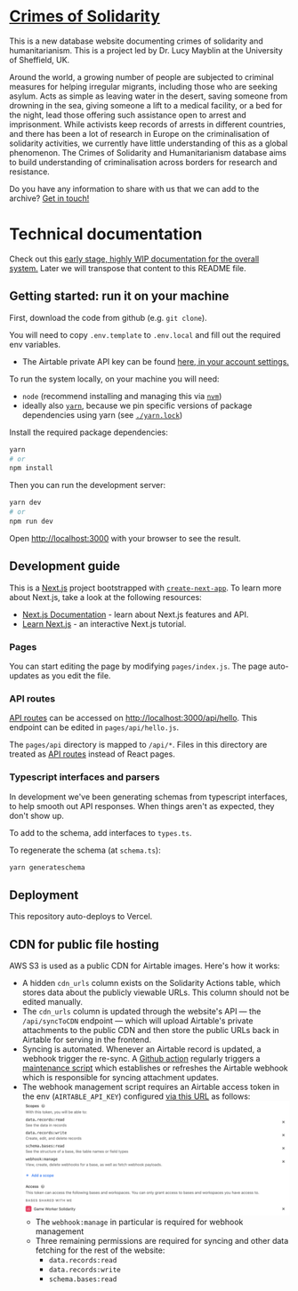 #  [Crimes of Solidarity](https://www.crimesofsolidarity.org/)

This is a new database website documenting crimes of solidarity and humanitarianism. This is a project led by Dr. Lucy Mayblin at the University of Sheffield, UK.

Around the world, a growing number of people are subjected to criminal measures for helping irregular migrants, including those who are seeking asylum. Acts as simple as leaving water in the desert, saving someone from drowning in the sea, giving someone a lift to a medical facility, or a bed for the night, lead those offering such assistance open to arrest and imprisonment. While activists keep records of arrests in different countries, and there has been a lot of research in Europe on the criminalisation of solidarity activities, we currently have little understanding of this as a global phenomenon. The Crimes of Solidarity and Humanitarianism database aims to build understanding of criminalisation across borders for research and resistance.

Do you have any information to share with us that we can add to the archive? [Get in touch!](mailto:l.mayblin@sheffield.ac.uk)

# Technical documentation

Check out this [early stage, highly WIP documentation for the overall system.](https://www.notion.so/commonknowledge/System-Documentation-9986bf296f5341d0b0f0c1f66b67cd24) Later we will transpose that content to this README file.

## Getting started: run it on your machine

First, download the code from github (e.g. `git clone`).

You will need to copy `.env.template` to `.env.local` and fill out the required env variables.

- The Airtable private API key can be found [here, in your account settings.](https://airtable.com/account)

To run the system locally, on your machine you will need:

- `node` (recommend installing and managing this via [`nvm`](https://github.com/nvm-sh/nvm#installing-and-updating))
- ideally also [`yarn`](https://yarnpkg.com/getting-started/install), because we pin specific versions of package dependencies using yarn (see [`./yarn.lock`]('./yarn.lock'))

Install the required package dependencies:

```bash
yarn
# or
npm install
```

Then you can run the development server:

```bash
yarn dev
# or
npm run dev
```

Open [http://localhost:3000](http://localhost:3000) with your browser to see the result.

## Development guide

This is a [Next.js](https://nextjs.org/) project bootstrapped with [`create-next-app`](https://github.com/vercel/next.js/tree/canary/packages/create-next-app). To learn more about Next.js, take a look at the following resources:

- [Next.js Documentation](https://nextjs.org/docs) - learn about Next.js features and API.
- [Learn Next.js](https://nextjs.org/learn) - an interactive Next.js tutorial.

### Pages

You can start editing the page by modifying `pages/index.js`. The page auto-updates as you edit the file.
### API routes

[API routes](https://nextjs.org/docs/api-routes/introduction) can be accessed on [http://localhost:3000/api/hello](http://localhost:3000/api/hello). This endpoint can be edited in `pages/api/hello.js`.

The `pages/api` directory is mapped to `/api/*`. Files in this directory are treated as [API routes](https://nextjs.org/docs/api-routes/introduction) instead of React pages.

### Typescript interfaces and parsers

In development we've been generating schemas from typescript interfaces, to help smooth out API responses. When things aren't as expected, they don't show up.

To add to the schema, add interfaces to `types.ts`.

To regenerate the schema (at `schema.ts`):

```bash
yarn generateschema
```

## Deployment

This repository auto-deploys to Vercel.

## CDN for public file hosting

AWS S3 is used as a public CDN for Airtable images. Here's how it works:

- A hidden `cdn_urls` column exists on the Solidarity Actions table, which stores data about the publicly viewable URLs. This column should not be edited manually.
- The `cdn_urls` column is updated through the website's API — the `/api/syncToCDN` endpoint — which will upload Airtable's private attachments to the public CDN and then store the public URLs back in Airtable for serving in the frontend.
- Syncing is automated. Whenever an Airtable record is updated, a webhook trigger the re-sync. A [Github action](./.github/workflows/refreshWebhook.yml) regularly triggers a [maintenance script](./pages/api/createOrRefreshAirtableWebhook.ts) which establishes or refreshes the Airtable webhook which is responsible for syncing attachment updates.
- The webhook management script requires an Airtable access token in the env (`AIRTABLE_API_KEY`) configured [via this URL](https://airtable.com/create/tokens/new) as follows:
    ![](./docs/airtable_access_token_config.png)
    - The `webhook:manage` in particular is required for webhook management
    - Three remaining permissions are required for syncing and other data fetching for the rest of the website:
      - `data.records:read`
      - `data.records:write`
      - `schema.bases:read`
